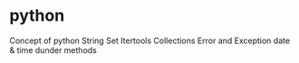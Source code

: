 # python
Concept of python
String
Set
Itertools
Collections
Error and Exception
date & time
dunder methods
